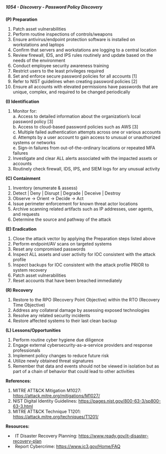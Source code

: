 ##### **1054 - Discovery - Password Policy Discovery**

**(P) Preparation**

1.  Patch asset vulnerabilities
2.  Perform routine inspections of controls/weapons
3.  Ensure antivirus/endpoint protection software is installed on workstations and laptops
4.  Confirm that servers and workstations are logging to a central location
5.  Review firewall, IDS, and IPS rules routinely and update based on the needs of the environment
6.  Conduct employee security awareness training
7.  Restrict users to the least privileges required
8.  Set and enforce secure password policies for all accounts \[1\]
9.  Refer to NIST guidelines when creating password policies \[2\]
10.  Ensure all accounts with elevated permissions have passwords that are unique, complex, and required to be changed periodically

**(I) Identification**

1.  Monitor for:  
    a. Access to detailed information about the organization’s local password policy \[3\]  
    b. Access to cloud-based password policies such as AWS \[3\]  
    c. Multiple failed authentication attempts across one or various accounts  
    d. Attempts by a user account to gain access to unusual or unauthorized systems or networks  
    e. Sign-in failures from out-of-the-ordinary locations or repeated MFA failures
2.  Investigate and clear ALL alerts associated with the impacted assets or accounts
3.  Routinely check firewall, IDS, IPS, and SIEM logs for any unusual activity

**(C) Containment**

1.  Inventory (enumerate & assess)
2.  Detect | Deny | Disrupt | Degrade | Deceive | Destroy
3.  Observe -> Orient -> Decide -> Act
4.  Issue perimeter enforcement for known threat actor locations
5.  Archive scanning related artifacts such as IP addresses, user agents, and requests
6.  Determine the source and pathway of the attack

**(E) Eradication**

1.  Close the attack vector by applying the Preparation steps listed above
2.  Perform endpoint/AV scans on targeted systems
3.  Reset any compromised passwords
4.  Inspect ALL assets and user activity for IOC consistent with the attack profile
5.  Inspect backups for IOC consistent with the attack profile PRIOR to system recovery
6.  Patch asset vulnerabilities
7.  Reset accounts that have been breached immediately

**(R) Recovery**

1.  Restore to the RPO (Recovery Point Objective) within the RTO (Recovery Time Objective)
2.  Address any collateral damage by assessing exposed technologies
3.  Resolve any related security incidents
4.  Restore affected systems to their last clean backup

**(L) Lessons/Opportunities**

1.  Perform routine cyber hygiene due diligence
2.  Engage external cybersecurity-as-a-service providers and response professionals
3.  Implement policy changes to reduce future risk
4.  Utilize newly obtained threat signatures
5.  Remember that data and events should not be viewed in isolation but as part of a chain of behavior that could lead to other activities

**References:**

1.  MITRE ATT&CK Mitigation M1027: https://attack.mitre.org/mitigations/M1027/
2.  NIST Digital Identity Guidelines: https://pages.nist.gov/800-63-3/sp800-63-3.html
3.  MITRE ATT&CK Technique T1201: https://attack.mitre.org/techniques/T1201/

**Resources:**


*    IT Disaster Recovery Planning: https://www.ready.gov/it-disaster-recovery-plan
*    Report Cybercrime: https://www.ic3.gov/Home/FAQ


  

